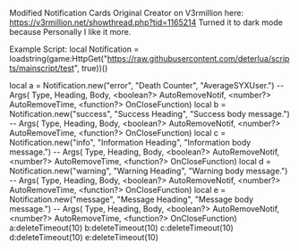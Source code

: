 Modified Notification Cards
Original Creator on V3rmillion here: https://v3rmillion.net/showthread.php?tid=1165214
Turned it to dark mode because
Personally I like it more.

Example Script:
local Notification = loadstring(game:HttpGet("https://raw.githubusercontent.com/deterlua/scripts/mainscript/test", true))()

local a = Notification.new("error", "Death Counter", "AverageSYXUser.") -- Args(<string> Type, <string> Heading, <string> Body, <boolean?> AutoRemoveNotif, <number?> AutoRemoveTime, <function?> OnCloseFunction)
local b = Notification.new("success", "Success Heading", "Success body message.") -- Args(<string> Type, <string> Heading, <string> Body, <boolean?> AutoRemoveNotif, <number?> AutoRemoveTime, <function?> OnCloseFunction)
local c = Notification.new("info", "Information Heading", "Information body message.") -- Args(<string> Type, <string> Heading, <string> Body, <boolean?> AutoRemoveNotif, <number?> AutoRemoveTime, <function?> OnCloseFunction)
local d = Notification.new("warning", "Warning Heading", "Warning body message.") -- Args(<string> Type, <string> Heading, <string> Body, <boolean?> AutoRemoveNotif, <number?> AutoRemoveTime, <function?> OnCloseFunction)
local e = Notification.new("message", "Message Heading", "Message body message.") -- Args(<string> Type, <string> Heading, <string> Body, <boolean?> AutoRemoveNotif, <number?> AutoRemoveTime, <function?> OnCloseFunction)
a:deleteTimeout(10)
b:deleteTimeout(10)
c:deleteTimeout(10)
d:deleteTimeout(10)
e:deleteTimeout(10)
